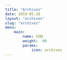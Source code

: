 ```yaml
---
title: "Archives"
date: 2019-05-28
layout: "archives"
slug: "archives"
menu:
    main:
        name: 归档
        weight: -90
        params: 
            icon: archives
---
```

